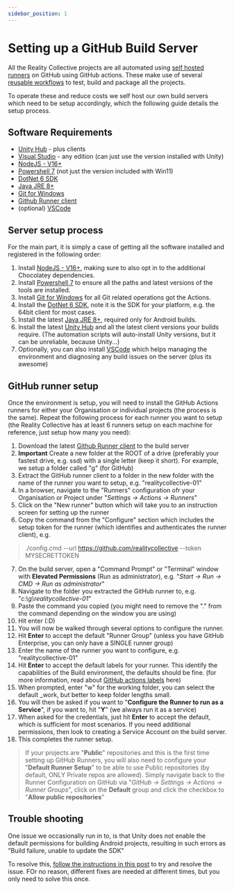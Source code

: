 ```yaml
---
sidebar_position: 1
---
```


# Setting up a GitHub Build Server

All the Reality Collective projects are all automated using [self hosted runners](https://docs.github.com/en/actions/hosting-your-own-runners/about-self-hosted-runners) on GitHub using GitHub actions.  These make use of several [reusable workflows](https://github.com/realitycollective/reusableworkflows) to test, build and package all the projects.

To operate these and reduce costs we self host our own build servers which need to be setup accordingly, which the following guide details the setup process.

## Software Requirements

* [Unity Hub](https://unity.com/unity-hub) - plus clients
* [Visual Studio](https://visualstudio.microsoft.com/) - any edition (can just use the version installed with Unity)
* [NodeJS - V16+](https://nodejs.org/en/download/)
* [Powershell 7](https://docs.microsoft.com/en-us/powershell/scripting/install/installing-powershell-on-windows?view=powershell-7.2) (not just the version included with Win11)
* [DotNet 6 SDK](https://dotnet.microsoft.com/en-us/download/dotnet)
* [Java JRE 8+](https://www.java.com/en/download/)
* [Git for Windows](https://gitforwindows.org/)
* [Github Runner client](https://github.com/actions/runner/releases)
* (optional) [VSCode](https://code.visualstudio.com/)

## Server setup process

For the main part, it is simply a case of getting all the software installed and registered in the following order:

1. Install [NodeJS - V16+](https://nodejs.org/en/download/), making sure to also opt in to the additional Chocolatey dependencies.
2. Install [Powershell 7](https://docs.microsoft.com/en-us/powershell/scripting/install/installing-powershell-on-windows?view=powershell-7.2) to ensure all the paths and latest versions of the tools are installed.
3. Install [Git for Windows](https://gitforwindows.org/) for all Git related operations got the Actions.
4. Install the [DotNet 6 SDK](https://dotnet.microsoft.com/en-us/download/dotnet), note it is the SDK for your platform, e.g. the 64bit client for most cases.
5. Install the latest [Java JRE 8+](https://www.java.com/en/download/), required only for Android builds.
6. Install the latest [Unity Hub](https://unity.com/unity-hub) and all the latest client versions your builds require. (The automation scripts will auto-install Unity versions, but it can be unreliable, because Unity...)
7. Optionally, you can also install [VSCode](https://code.visualstudio.com/) which helps managing the environment and diagnosing any build issues on the server (plus its awesome)

## GitHub runner setup

Once the environment is setup, you will need to install the GitHub Actions runners for either your Organisation or individual projects (the process is the same).  Repeat the following process for each runner you want to setup (the Reality Collective has at least 6 runners setup on each machine for reference, just setup how many you need):

1. Download the latest [Github Runner client](https://github.com/actions/runner/releases) to the build server
2. **Important** Create a new folder at the ROOT of a drive (preferably your fastest drive, e.g. ssd) with a single letter (keep it short).  For example, we setup a folder called "g" (for GitHub)
3. Extract the GitHub runner client to a folder in the new folder with the name of the runner you want to setup, e.g. "realitycollective-01"
4. In a browser, navigate to the "Runners" configuration ofr your Organisation or Project under "*Settings -> Actions -> Runners*"
5. Click on the "New runner" button which will take you to an instruction screen for setting up the runner
6. Copy the command from the "Configure" section which includes the setup token for the runner (which identifies and authenticates the runner client), e.g.

> ./config.cmd --url https://github.com/realitycollective --token MYSECRETTOKEN

7. On the build server, open a "Command Prompt" or "Terminal" window with **Elevated Permissions** (Run as administrator), e.g. "*Start -> Run -> CMD -> Run as administrator*"
8. Navigate to the folder you extracted the GitHub runner to, e.g. "*c:\g\realitycollective-01*"
9. Paste the command you copied (you might need to remove the ".\" from the command depending on the window you are using)
10. Hit enter (:D)
11. You will now be walked through several options to configure the runner.
12. Hit **Enter** to accept the default "Runner Group" (unless you have GitHub Enterprise, you can only have a SINGLE runner group)
13. Enter the name of the runner you want to configure, e.g. "realitycollective-01"
14. Hit **Enter** to accept the default labels for your runner. This identify the capabilities of the Build environment, the defaults should be fine.  (for more information, read about [GitHub actions labels](https://docs.github.com/en/actions/hosting-your-own-runners/using-labels-with-self-hosted-runners) here)
15. When prompted, enter "w" for the working folder, you can select the default _work, but better to keep folder lengths small.
16. You will then be asked if you want to "**Configure the Runner to run as a Service**", if you want to, hit "**Y**" (we always run it as a service)
17. When asked for the credentials, just hit **Enter** to accept the default, which is sufficient for most scenarios.  If you need additional permissions, then look to creating a Service Account on the build server.
18. This completes the runner setup.

> If your projects are "**Public**" repositories and this is the first time setting up GitHub Runners, you will also need to configure your "**Default Runner Setup**" to be able to use Public repositories (by default, ONLY Private repos are allowed).  Simply navigate back to the Runner Configuration on GitHub via "*GitHub -> Settings -> Actions -> Runner Groups*", click on the **Default** group and click the checkbox to "**Allow public repositories**"

## Trouble shooting

One issue we occasionally run in to, is that Unity does not enable the default permissions for building Android projects, resulting in such errors as "Build failure, unable to update the SDK"

To resolve this, [follow the instructions in this post](https://stackoverflow.com/questions/54010590/unity-build-failure-unable-to-update-the-sdk) to try and resolve the issue.
FOr no reason, different fixes are needed at different times, but you only need to solve this once.